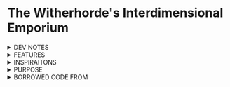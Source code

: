 # The Witherhorde's Interdimensional Emporium
<details>
<summary>DEV NOTES</summary>

# 2023,05,25
- Bullets work as expected > Arm Collision works as expected :o)
- BG Music Changed: Euthanasia by Will Wood > Tsuki no Waltz by Mio Isayama
- Now working on Health and then Boss-Attack Patterns :o))
- Files organized! Less spaghetti code and more organized 
# 2023,05,22
- Bullet mechanic added
  - Will refine later
- Boss Arms are finally added and their hitboxes work ingame!
# 2023,05,19
- I FINALLY MADE A COLLISION SYSTEM FOR THE ARMS AHA!!!!!!! (I'm losing my mind lol)
- Music is added to the Boss Fight
- No NPCs yet :o(
- ***TEMPORARY*** CUTTING CORNERS WITH HEALTH SYSTEM. (NUMBER SYSTEM RATHER THAN A HEALTH BAR)
- WITHERHORDE BOSS SPRITES ARE POPPING UP BIT BY BIT!!!! (YIPEE)
</details>

<details>
<summary>FEATURES</summary>  

- Multitudes of bosses
- ***WIP*** Friendship-oriented dating-sim experience! Make friends along the way with FOUR DIFFERENT PEOPLE! (Maybe a fifth?) 
  - BUY NEW WEAPONS FROM FRIENDS YOU MAKE ALONG THE WAY!
  - SO MANY GUNS!
  - SWORDS!
  - SWORD-GUNS!!!
  - My brain crashed.
- (HOPEFULLY) A BRUTAL BULLET HELL OF PAIN AND SUFFERING AND MISERY!!!!
- Extremely cheesy storyline
- A blood bath, killing friends you made, one by one until you're alone in a world where god died.
- **IT'S SO F!%#@ING PINK!!!!!**
- Art made by: 
  - Me.
  - I don't know who else because everyone else is busy :o(

</details>
<details>
<summary>INSPIRAITONS</summary>

- This game takes inspiration from a multitude of games: 
  - The Binding of Isaac
  - Enter the Gungeon
  - OMORI
  - Undertale
  - and partially from Doki Doki Literature Club.
</details>
<details>
<summary>PURPOSE</summary>

- This game was made for my Computer Science 20-1 final project worth **TWO ENTIRE CREDITS.**
    
</details>
<details>
<summary>BORROWED CODE FROM</summary>
  
- [Health System](http://www.codingwithruss.com/pygame/how-to-create-a-health-bar-in-pygame/)
- [Bullets](http://programarcadegames.com/python_examples/f.php?file=bullets_aimed.py)
- [Collision](http://www.codingwithruss.com/pygame/how-to-use-pygame-masks-for-pixel-perfect-collision/)
- []()
</details>
